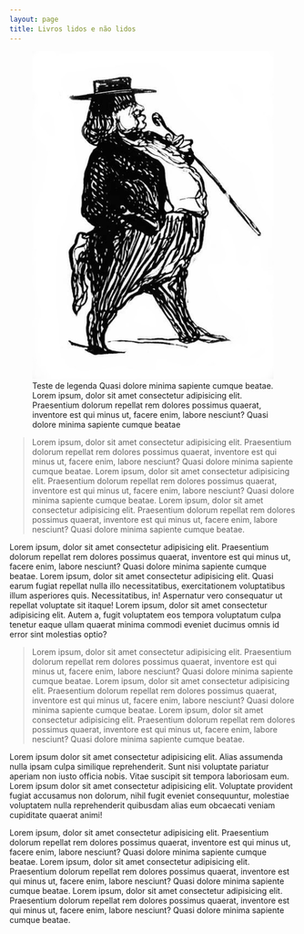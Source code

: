 ```yaml
---
layout: page
title: Livros lidos e não lidos
---
```



<figure class="image">
  <img src="/Imagens_Home/balzac.jpg" alt="asddf">
  <figcaption>Teste de legenda   Quasi dolore minima sapiente cumque beatae. Lorem ipsum, dolor sit amet consectetur adipisicing elit. Praesentium dolorum repellat rem dolores possimus quaerat, inventore est qui minus ut, facere enim, labore nesciunt? Quasi dolore minima sapiente cumque beatae</figcaption>
</figure>

>Lorem ipsum, dolor sit amet consectetur adipisicing elit. Praesentium dolorum repellat rem dolores possimus quaerat, inventore est qui minus ut, facere enim, labore nesciunt? Quasi dolore minima sapiente cumque beatae. Lorem ipsum, dolor sit amet consectetur adipisicing elit. Praesentium dolorum repellat rem dolores possimus quaerat, inventore est qui minus ut, facere enim, labore nesciunt? Quasi dolore minima sapiente cumque beatae. Lorem ipsum, dolor sit amet consectetur adipisicing elit. Praesentium dolorum repellat rem dolores possimus quaerat, inventore est qui minus ut, facere enim, labore nesciunt? Quasi dolore minima sapiente cumque beatae.

Lorem ipsum, dolor sit amet consectetur adipisicing elit. Praesentium dolorum repellat rem dolores possimus quaerat, inventore est qui minus ut, facere enim, labore nesciunt? Quasi dolore minima sapiente cumque beatae.
Lorem ipsum, dolor sit amet consectetur adipisicing elit. Quasi earum fugiat repellat nulla illo necessitatibus, exercitationem voluptatibus illum asperiores quis. Necessitatibus, in! Aspernatur vero consequatur ut repellat voluptate sit itaque!
Lorem ipsum, dolor sit amet consectetur adipisicing elit. Autem a, fugit voluptatem eos tempora voluptatum culpa tenetur eaque ullam quaerat minima commodi eveniet ducimus omnis id error sint molestias optio?

>Lorem ipsum, dolor sit amet consectetur adipisicing elit. Praesentium dolorum repellat rem dolores possimus quaerat, inventore est qui minus ut, facere enim, labore nesciunt? Quasi dolore minima sapiente cumque beatae. Lorem ipsum, dolor sit amet consectetur adipisicing elit. Praesentium dolorum repellat rem dolores possimus quaerat, inventore est qui minus ut, facere enim, labore nesciunt? Quasi dolore minima sapiente cumque beatae. Lorem ipsum, dolor sit amet consectetur adipisicing elit. Praesentium dolorum repellat rem dolores possimus quaerat, inventore est qui minus ut, facere enim, labore nesciunt? Quasi dolore minima sapiente cumque beatae.


Lorem ipsum dolor sit amet consectetur adipisicing elit. Alias assumenda nulla ipsam culpa similique reprehenderit. Sunt nisi voluptate pariatur aperiam non iusto officia nobis. Vitae suscipit sit tempora laboriosam eum.
Lorem ipsum dolor sit amet consectetur adipisicing elit. Voluptate provident fugiat accusamus non dolorum, nihil fugit eveniet consequuntur, molestiae voluptatem nulla reprehenderit quibusdam alias eum obcaecati veniam cupiditate quaerat animi!

Lorem ipsum, dolor sit amet consectetur adipisicing elit. Praesentium dolorum repellat rem dolores possimus quaerat, inventore est qui minus ut, facere enim, labore nesciunt? Quasi dolore minima sapiente cumque beatae. Lorem ipsum, dolor sit amet consectetur adipisicing elit. Praesentium dolorum repellat rem dolores possimus quaerat, inventore est qui minus ut, facere enim, labore nesciunt? Quasi dolore minima sapiente cumque beatae. Lorem ipsum, dolor sit amet consectetur adipisicing elit. Praesentium dolorum repellat rem dolores possimus quaerat, inventore est qui minus ut, facere enim, labore nesciunt? Quasi dolore minima sapiente cumque beatae.